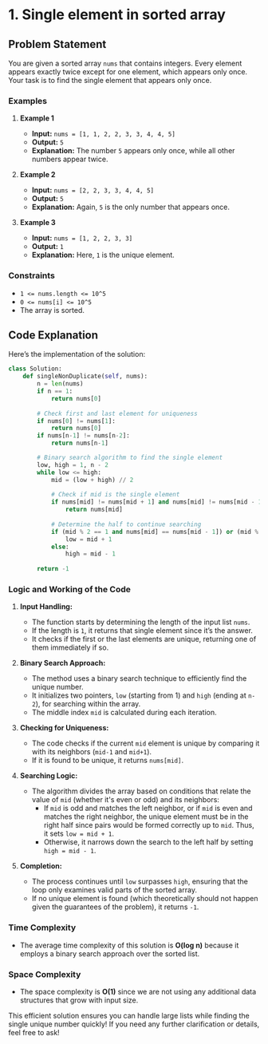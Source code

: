 # 1. Single element in sorted array
## Problem Statement

You are given a sorted array `nums` that contains integers. Every element appears exactly twice except for one element, which appears only once. Your task is to find the single element that appears only once.

### Examples

1. **Example 1**
   - **Input:** `nums = [1, 1, 2, 2, 3, 3, 4, 4, 5]`
   - **Output:** `5`
   - **Explanation:** The number `5` appears only once, while all other numbers appear twice.

2. **Example 2**
   - **Input:** `nums = [2, 2, 3, 3, 4, 4, 5]`
   - **Output:** `5`
   - **Explanation:** Again, `5` is the only number that appears once.

3. **Example 3**
   - **Input:** `nums = [1, 2, 2, 3, 3]`
   - **Output:** `1`
   - **Explanation:** Here, `1` is the unique element.

### Constraints
- `1 <= nums.length <= 10^5`
- `0 <= nums[i] <= 10^5`
- The array is sorted.

## Code Explanation

Here’s the implementation of the solution:

```python
class Solution:
    def singleNonDuplicate(self, nums):
        n = len(nums)
        if n == 1:
            return nums[0]
        
        # Check first and last element for uniqueness
        if nums[0] != nums[1]:
            return nums[0]
        if nums[n-1] != nums[n-2]:
            return nums[n-1]

        # Binary search algorithm to find the single element
        low, high = 1, n - 2
        while low <= high:
            mid = (low + high) // 2
            
            # Check if mid is the single element
            if nums[mid] != nums[mid + 1] and nums[mid] != nums[mid - 1]:
                return nums[mid]
            
            # Determine the half to continue searching
            if (mid % 2 == 1 and nums[mid] == nums[mid - 1]) or (mid % 2 == 0 and nums[mid] == nums[mid + 1]):
                low = mid + 1
            else:
                high = mid - 1
        
        return -1
```

### Logic and Working of the Code

1. **Input Handling:**
   - The function starts by determining the length of the input list `nums`.
   - If the length is `1`, it returns that single element since it’s the answer.
   - It checks if the first or the last elements are unique, returning one of them immediately if so.

2. **Binary Search Approach:**
   - The method uses a binary search technique to efficiently find the unique number.
   - It initializes two pointers, `low` (starting from 1) and `high` (ending at `n-2`), for searching within the array.
   - The middle index `mid` is calculated during each iteration.

3. **Checking for Uniqueness:**
   - The code checks if the current `mid` element is unique by comparing it with its neighbors (`mid-1` and `mid+1`).
   - If it is found to be unique, it returns `nums[mid]`.

4. **Searching Logic:**
   - The algorithm divides the array based on conditions that relate the value of `mid` (whether it's even or odd) and its neighbors:
     - If `mid` is odd and matches the left neighbor, or if `mid` is even and matches the right neighbor, the unique element must be in the right half since pairs would be formed correctly up to `mid`. Thus, it sets `low = mid + 1`.
     - Otherwise, it narrows down the search to the left half by setting `high = mid - 1`.

5. **Completion:**
   - The process continues until `low` surpasses `high`, ensuring that the loop only examines valid parts of the sorted array.
   - If no unique element is found (which theoretically should not happen given the guarantees of the problem), it returns `-1`.

### Time Complexity

- The average time complexity of this solution is **O(log n)** because it employs a binary search approach over the sorted list.

### Space Complexity

- The space complexity is **O(1)** since we are not using any additional data structures that grow with input size.

This efficient solution ensures you can handle large lists while finding the single unique number quickly! If you need any further clarification or details, feel free to ask!